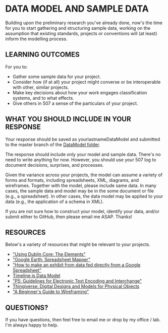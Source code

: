 # DATA MODEL AND SAMPLE DATA 

Building upon the preliminary research you've already done, now's the time for you to start gathering and structuring sample data, working on the assumption that existing standards, projects or conventions will (at least) inform the modelling process.  

## LEARNING OUTCOMES  

For you to: 

* Gather some sample data for your project.  
* Consider how (if at all) your project might converse or be interoperable with other, similar projects.  
* Make key decisions about how your work engages classification systems, and to what effects. 
* Give others in 507 a sense of the particulars of your project.  

## WHAT YOU SHOULD INCLUDE IN YOUR RESPONSE 

Your response should be saved as yourlastnameDataModel and submitted to the master branch of the [DataModel folder](https://github.com/uvicmakerlab/LongNowOfUlysses/tree/master/English507/DataModel). 

The response should include only your model and sample data. There's no need to write anything for now. However, you should use your 507 log to document decisions, surprises, and processes.  

Given the variance across your projects, the model can assume a variety of forms and formats, including spreadsheets, XML, diagrams, and wireframes. Together with the model, please include same data. In many cases, the sample data and model may be in the some document or file (e.g., a spreadsheet). In other cases, the data model may be applied to your data (e.g., the application of a schema in XML).  

If you are not sure how to construct your model, identify your data, and/or submit either to GitHub, then please email me ASAP. Thanks! 

## RESOURCES

Below's a variety of resources that might be relevant to your projects.  

* ["Using Dublin Core: The Elements"](http://dublincore.org/documents/usageguide/elements.shtml) 
* ["Google Earth: Spreadsheet Mapper"](http://www.google.com/earth/outreach/tutorials/spreadsheet3.html) 
* ["How to make an exhibit from data fed directly from a Google Spreadsheet"](http://simile.mit.edu/wiki/Exhibit/How_to_make_an_exhibit_from_data_fed_directly_from_a_Google_Spreadsheet)
* [Timeline.js Data Model](https://drive.google.com/previewtemplate?id=0AppSVxABhnltdEhzQjQ4MlpOaldjTmZLclQxQWFTOUE&mode=public&pli=1#) 
* ["P5: Guidelines for Electronic Text Encoding and Interchange"](http://www.tei-c.org/release/doc/tei-p5-doc/en/html//REF-ELEMENTS.html) 
* [Thingiverse: Digital Designs and Models for Physical Objects](http://www.thingiverse.com/) 
* ["A Beginner's Guide to Wireframing"](http://webdesign.tutsplus.com/tutorials/workflow-tutorials/a-beginners-guide-to-wireframing/)

## QUESTIONS? 

If you have questions, then feel free to email me or drop by my office / lab. I'm always happy to help.  
